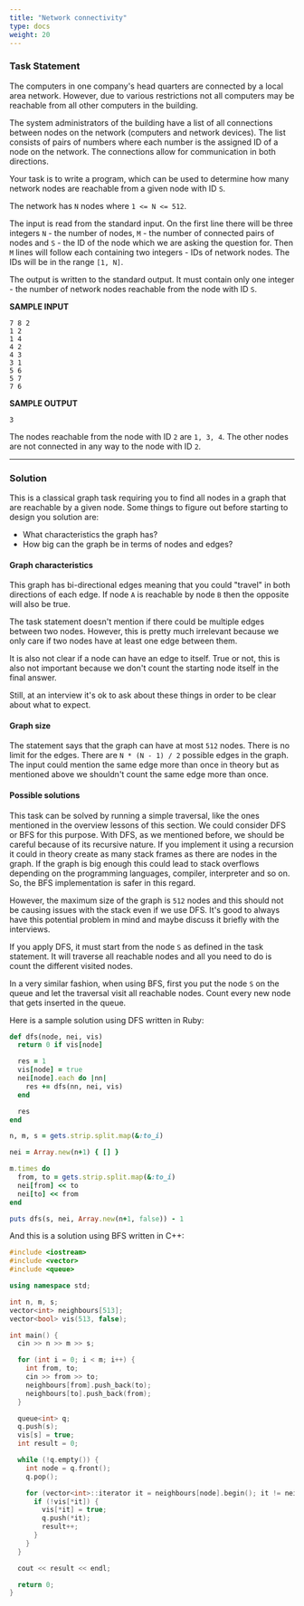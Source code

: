 ```yaml
---
title: "Network connectivity"
type: docs
weight: 20
---
```

### Task Statement

The computers in one company's head quarters are connected by a local area network. However, due to various restrictions not all computers may be reachable from all other computers in the building.

The system administrators of the building have a list of all connections between nodes on the network (computers and network devices). The list consists of pairs of numbers where each number is the assigned ID of a node on the network. The connections allow for communication in both directions.

Your task is to write a program, which can be used to determine how many network nodes are reachable from a given node with ID `S`.

The network has `N` nodes where `1 <= N <= 512`.

The input is read from the standard input. On the first line there will be three integers `N` - the number of nodes, `M` - the number of connected pairs of nodes and `S` - the ID of the node which we are asking the question for. Then `M` lines will follow each containing two integers - IDs of network nodes. The IDs will be in the range `[1, N]`.

The output is written to the standard output. It must contain only one integer - the number of network nodes reachable from the node with ID `S`.

**SAMPLE INPUT**

```
7 8 2
1 2
1 4
4 2
4 3
3 1
5 6
5 7
7 6
```

**SAMPLE OUTPUT**

```
3
```

The nodes reachable from the node with ID `2` are `1, 3, 4`. The other nodes are not connected in any way to the node with ID `2`.

<hr/>

### Solution

This is a classical graph task requiring you to find all nodes in a graph that are reachable by a given node. Some things to figure out before starting to design you solution are:

- What characteristics the graph has?
- How big can the graph be in terms of nodes and edges?

#### Graph characteristics

This graph has bi-directional edges meaning that you could "travel" in both directions of each edge. If node `A` is reachable by node `B` then the opposite will also be true.

The task statement doesn't mention if there could be multiple edges between two nodes. However, this is pretty much irrelevant because we only care if two nodes have at least one edge between them.

It is also not clear if a node can have an edge to itself. True or not, this is also not  important because we don't count the starting node itself in the final answer.

Still, at an interview it's ok to ask about these things in order to be clear about what to expect.

#### Graph size

The statement says that the graph can have at most `512` nodes. There is no limit for the edges. There are `N * (N - 1) / 2` possible edges in the graph. The input could mention the same edge more than once in theory but as mentioned above we shouldn't count the same edge more than once.

#### Possible solutions

This task can be solved by running a simple traversal, like the ones mentioned in the overview lessons of this section. We could consider DFS or BFS for this purpose. With DFS, as we mentioned before, we should be careful because of its recursive nature. If you implement it using a recursion it could in theory create as many stack frames as there are nodes in the graph. If the graph is big enough this could lead to stack overflows depending on the programming languages, compiler, interpreter and so on. So, the BFS implementation is safer in this regard.

However, the maximum size of the graph is `512` nodes and this should not be causing issues with the stack even if we use DFS. It's good to always have this potential problem in mind and maybe discuss it briefly with the interviews.

If you apply DFS, it must start from the node `S` as defined in the task statement. It will traverse all reachable nodes and all you need to do is count the different visited nodes.

In a very similar fashion, when using BFS, first you put the node `S` on the queue and let the traversal visit all reachable nodes. Count every new node that gets inserted in the queue.

Here is a sample solution using DFS written in Ruby:

```ruby
def dfs(node, nei, vis)
  return 0 if vis[node]

  res = 1
  vis[node] = true
  nei[node].each do |nn|
    res += dfs(nn, nei, vis)
  end

  res
end

n, m, s = gets.strip.split.map(&:to_i)

nei = Array.new(n+1) { [] }

m.times do
  from, to = gets.strip.split.map(&:to_i)
  nei[from] << to
  nei[to] << from
end

puts dfs(s, nei, Array.new(n+1, false)) - 1
```

And this is a solution using BFS written in C++:

```cpp
#include <iostream>
#include <vector>
#include <queue>

using namespace std;

int n, m, s;
vector<int> neighbours[513];
vector<bool> vis(513, false);

int main() {
  cin >> n >> m >> s;

  for (int i = 0; i < m; i++) {
    int from, to;
    cin >> from >> to;
    neighbours[from].push_back(to);
    neighbours[to].push_back(from);
  }

  queue<int> q;
  q.push(s);
  vis[s] = true;
  int result = 0;

  while (!q.empty()) {
    int node = q.front();
    q.pop();

    for (vector<int>::iterator it = neighbours[node].begin(); it != neighbours[node].end(); ++it) {
      if (!vis[*it]) {
        vis[*it] = true;
        q.push(*it);
        result++;
      }
    }
  }

  cout << result << endl;

  return 0;
}
```
